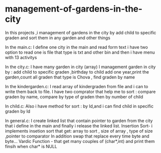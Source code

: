 # management-of-gardens-in-the-city
In this projects ,i management of gardens in the city by add child to specific graden and sort them in any garden and other things

In the main.c: 
I define one city in the main and read form text i have two option to read one is file that type is txt and other bin
and then i have menu with 13 activitys 

In the city.c:
I have many garden in city (array) 
I management garden in city by : add child to specific graden ,birthday to child add one year,print the garden,count all graden 
that type is Chova , find graden by name 

In the kindergarden.c:
I read array of kindergraden from file and i can to write them back to file.
I have two comprator that help me to sort : compare graden by name, compare by type of graden then by number of child

In child.c:
Also i have method for sort : by Id,and i can find child in specific graden by Id

In general.c:
I create linked list that contain pointer to garden from the city that i define in the main and finally i release the linked list.
Insertion Sort- i implements insetion sort that get: array to sort , size of array , type of size ,pointer to comparator
In addition  swap that replace every time byte and byte...
Vardic Function - that get many couples of (char*,int)  and print them  finsih when char* is NULL


